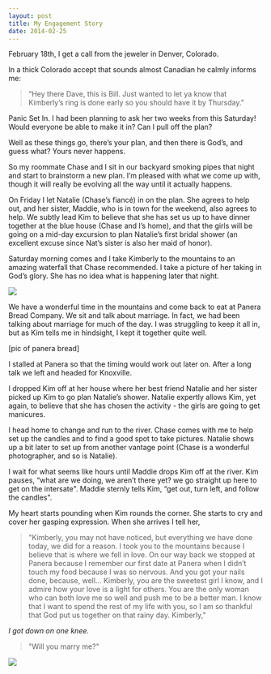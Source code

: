 ```yaml
---
layout: post
title: My Engagement Story
date: 2014-02-25
---
```

<p>February 18th, I get a call from the jeweler in Denver, Colorado.</p>
<p>In a thick Colorado accept that sounds almost Canadian he calmly informs me:</p>
<blockquote>
<p>“Hey there Dave, this is Bill. Just wanted to let ya know that Kimberly’s ring is done early so you should have it by Thursday."</p>
</blockquote>
<p>Panic Set In. I had been planning to ask her two weeks from this Saturday! Would everyone be able to make it in? Can I pull off the plan?</p>
<p>Well as these things go, there’s your plan, and then there is God’s, and guess what? Yours never happens.</p>
<p>So my roommate Chase and I sit in our backyard smoking pipes that night and start to brainstorm a new plan. I’m pleased with what we come up with, though it will really be evolving all the way until it actually happens.</p>
<p>On Friday I let Natalie (Chase’s fiancé) in on the plan. She agrees to help out, and her sister, Maddie, who is in town for the weekend, also agrees to help. We subtly lead Kim to believe that she has set us up to have dinner together at the blue house (Chase and I’s home), and that the girls will be going on a mid-day excursion to plan Natalie’s first bridal shower (an excellent excuse since Nat’s sister is also her maid of honor).</p>
<p>Saturday morning comes and I take Kimberly to the mountains to an amazing waterfall that Chase recommended. I take a picture of her taking in God’s glory. She has no idea what is happening later that night.</p>
<p><img src="http://postachio-images.s3-website-us-east-1.amazonaws.com/e980495d4996c5dc38a17ab93d88d41b.jpg"  style="height: auto;"/></p>
<p>We have a wonderful time in the mountains and come back to eat at Panera Bread Company. We sit and talk about marriage. In fact, we had been talking about marriage for much of the day. I was struggling to keep it all in, but as Kim tells me in hindsight, I kept it together quite well.</p>
<p>[pic of panera bread]</p>
<p>I stalled at Panera so that the timing would work out later on. After a long talk we left and headed for Knoxville.</p>
<p>I dropped Kim off at her house where her best friend Natalie and her sister picked up Kim to go plan Natalie’s shower. Natalie expertly allows Kim, yet again, to believe that she has chosen the activity - the girls are going to get manicures.</p>
<p>I head home to change and run to the river. Chase comes with me to help set up the candles and to find a good spot to take pictures. Natalie shows up a bit later to set up from another vantage point (Chase is a wonderful photographer, and so is Natalie).</p>
<p>I wait for what seems like hours until Maddie drops Kim off at the river. Kim pauses, “what are we doing, we aren’t there yet? we go straight up here to get on the intersate". Maddie sternly tells Kim, “get out, turn left, and follow the candles".</p>
<p>My heart starts pounding when Kim rounds the corner. She starts to cry and cover her gasping expression. When she arrives I tell her,</p>
<blockquote>
<p>"Kimberly, you may not have noticed, but everything we have done today, we did for a reason. I took you to the mountains because I believe that is where we fell in love. On our way back we stopped at Panera because I remember our first date at Panera when I didn’t touch my food because I was so nervous. And you got your nails done, because, well… Kimberly, you are the sweetest girl I know, and I admire how your love is a light for others. You are the only woman who can both love me so well and push me to be a better man. I know that I want to spend the rest of my life with you, so I am so thankful that God put us together on that rainy day. Kimberly,"</p>
</blockquote>
<p><em>I got down on one knee.</em></p>
<blockquote>
<p>"Will you marry me?" </p>
</blockquote>
<p><img src="http://postachio-images.s3-website-us-east-1.amazonaws.com/8e159689f3960765645e023acfe7f214.jpg"  style="height: auto;"/></p>